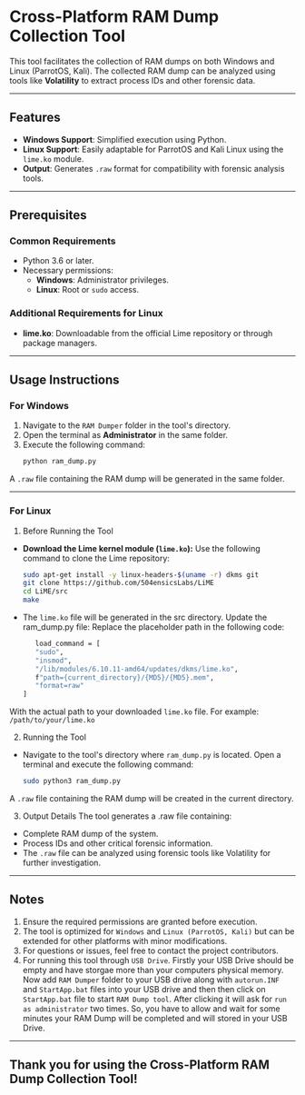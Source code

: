 # Cross-Platform RAM Dump Collection Tool

This tool facilitates the collection of RAM dumps on both Windows and Linux (ParrotOS, Kali). The collected RAM dump can be analyzed using tools like **Volatility** to extract process IDs and other forensic data.

---

## Features
- **Windows Support**: Simplified execution using Python.
- **Linux Support**: Easily adaptable for ParrotOS and Kali Linux using the `lime.ko` module.
- **Output**: Generates `.raw` format for compatibility with forensic analysis tools.

---

## Prerequisites

### Common Requirements
- Python 3.6 or later.
- Necessary permissions:
  - **Windows**: Administrator privileges.
  - **Linux**: Root or `sudo` access.

### Additional Requirements for Linux
- **lime.ko**: Downloadable from the official Lime repository or through package managers.

---

## Usage Instructions

### **For Windows**
1. Navigate to the `RAM Dumper` folder in the tool's directory.
2. Open the terminal as **Administrator** in the same folder.
3. Execute the following command:
   ```bash
   python ram_dump.py
A `.raw` file containing the RAM dump will be generated in the same folder.

---

### **For Linux**

1. Before Running the Tool

- **Download the Lime kernel module (`lime.ko`):**
Use the following command to clone the Lime repository:

    ```bash
    sudo apt-get install -y linux-headers-$(uname -r) dkms git
    git clone https://github.com/504ensicsLabs/LiME
    cd LiME/src
    make

- The `lime.ko` file will be generated in the src directory.
Update the ram_dump.py file:
Replace the placeholder path in the following code:

     ```bash
        load_command = [
        "sudo",
        "insmod",
        "/lib/modules/6.10.11-amd64/updates/dkms/lime.ko",
        f"path={current_directory}/{MD5}/{MD5}.mem",
        "format=raw"
    ]
    
With the actual path to your downloaded `lime.ko` file. 
For example: `/path/to/your/lime.ko`
    
2. Running the Tool
- Navigate to the tool's directory where `ram_dump.py` is located.
Open a terminal and execute the following command:

    ```bash
    sudo python3 ram_dump.py
    
A `.raw` file containing the RAM dump will be created in the current directory.

3. Output Details
The tool generates a .raw file containing:
- Complete RAM dump of the system.
- Process IDs and other critical forensic information.
- The `.raw` file can be analyzed using forensic tools like Volatility for further investigation.

---

## Notes
1. Ensure the required permissions are granted before execution.
2. The tool is optimized for `Windows` and `Linux (ParrotOS, Kali)` but can be extended for other platforms with minor modifications.
3. For questions or issues, feel free to contact the project contributors.
4. For running this tool through `USB Drive`. Firstly your USB Drive should be empty and have storgae more than your computers physical memory. Now add `RAM Dumper` folder to your USB drive along with `autorun.INF` and `StartApp.bat` files into your USB drive and then then click on `StartApp.bat` file to start `RAM Dump tool`. After clicking it will ask for `run as administrator` two times. So, you have to allow and wait for some minutes your RAM Dump will be completed and will stored in your USB Drive.

---

## Thank you for using the Cross-Platform RAM Dump Collection Tool!
